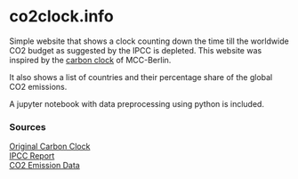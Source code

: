 # co2clock.info

Simple website that shows a clock counting down the time till the worldwide CO2 budget as suggested by the IPCC is depleted. 
This website was inspired by the [carbon clock](https://www.mcc-berlin.net/en/research/co2-budget.html) of MCC-Berlin.  

It also shows a list of countries and their percentage share of the global CO2 emissions.  

A jupyter notebook with data preprocessing using python is included.

### Sources
[Original Carbon Clock](https://www.mcc-berlin.net/en/research/co2-budget.html)  
[IPCC Report](https://www.ipcc.ch/sr15/)  
[CO2 Emission Data](http://www.globalcarbonatlas.org/en/CO2-emissions)  
